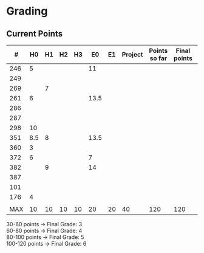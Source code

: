 # Grading

## Current Points

|   #   |  H0  |  H1  |  H2  |  H3  |  E0  |  E1  |  Project |Points so far | Final points | Final grade |
|-------|------|------|------|------|------|------|----------|--------------|--------------|-------------|
|  246  |   5  |      |      |      |   11 |      |          |				|              | 			 |	
|  249  |      |      |      |      |      |      |          |				|			   |			 |
|  269  |      |   7  |      |      |      |      |          |				|			   |			 | 
|  261  |   6  |      |      |      | 13.5 |      |          |				|    		   | 			 |
|  286  |      |      |      |      |      |      |          |				|			   |			 |
|  287  |      |      |      |      |      |      |          |				|			   |			 |
|  298  |   10 |      |      |      |      |      |          |				|			   |			 |
|  351  |   8.5|   8  |      |      | 13.5 |      |          |				|			   |		     |
|  360  |   3  |      |      |      |      |      |          |				|			   |			 |
|  372  |   6  |      |      |      |   7  |      |          |				|			   |			 |
|  382  |      |   9  |      |      |  14  |      |          |				|			   |		     |
|  387  |      |      |      |      |      |      |          |				|		       |		     |
|  101  |      |      |      |      |      |      |          |				|			   |		     |
|  176  |   4  |      |      |      |      |      |          |				|			   |		     |
|       |      |      |      |      |      |      |          |				|			   |		     |
|  MAX  |  10  |  10  |  10  |  10  |  20  |  20  |    40    |     120      |	 120	   |	 6   	 |


30-60 points -> Final Grade: 3    
60-80 points -> Final Grade: 4    
80-100 points -> Final Grade: 5    
100-120 points -> Final Grade: 6    
